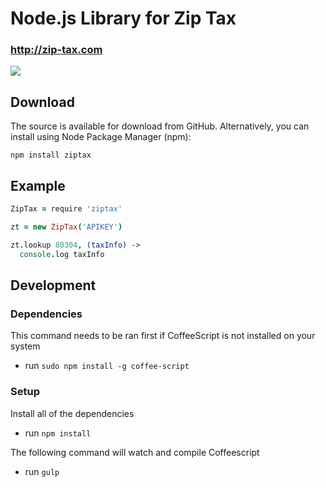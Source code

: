 # Node.js Library for Zip Tax
### http://zip-tax.com

<a href="https://nodei.co/npm/ziptax/"><img src="https://nodei.co/npm/ziptax.png?downloads=true"></a>

## Download
The source is available for download from GitHub. Alternatively, you can install using Node Package Manager (npm):

`npm install ziptax`

## Example
```coffeescript
ZipTax = require 'ziptax'

zt = new ZipTax('APIKEY')

zt.lookup 80304, (taxInfo) ->
  console.log taxInfo
```

## Development
### Dependencies

This command needs to be ran first if CoffeeScript is not installed on your system

* run `sudo npm install -g coffee-script`

### Setup

Install all of the dependencies

* run `npm install`

The following command will watch and compile Coffeescript
* run `gulp`

